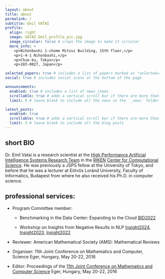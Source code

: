 ```yaml
---
layout: about
title: about
permalink: /
subtitle: Emil VATAI
profile:
  align: right
  image: VATAI_Emil_profile_pic.jpg
  image_circular: false # crops the image to make it circular
  more_info: >
    <p>Nihonbashi 1-chome Mitsui Building, 15th floor,</p>
    <p>1-4-1 Nihonbashi,</p>
    <p>Chuo-ku, Tokyo</p>
    <p>103-0027, Japan</p>

selected_papers: true # includes a list of papers marked as "selected={true}"
social: true # includes social icons at the bottom of the page

announcements:
  enabled: true # includes a list of news items
  scrollable: true # adds a vertical scroll bar if there are more than 3 news items
  limit: 5 # leave blank to include all the news in the `_news` folder

latest_posts:
  enabled: true
  scrollable: true # adds a vertical scroll bar if there are more than 3 new posts items
  limit: 3 # leave blank to include all the blog posts
---
```


## short BIO

Dr. Emil Vatai is a research scientist at the [High Performance Artificial Intelligence Systems Research Team](https://www.riken.jp/en/research/labs/r-ccs/high_perf_ai_sys/index.html) in the [RIKEN](https://www.riken.jp/) [Center for Computational Science](https://www.r-ccs.riken.jp/en/). He was previously a JSPS fellow at the University of Tokyo, and before that he was a lecturer at Eötvös Loránd University, Faculty of Informatics, Budapest from where he also received his Ph.D. in computer science.

## professional services:

- Program Committee member:

  - Benchmarking in the Data Center: Expanding to the Cloud [BID2022](https://parallel.computer/)

  - Workshop on Insights from Negative Results in NLP [Insight2024](https://insights-workshop.github.io/2024/pc/), [Insight2023](https://insights-workshop.github.io/2023/pc/), [Insight2022](https://insights-workshop.github.io/2022/pc/)

- Reviewer: American Mathematical Society (AMS): Mathematical Reviews

- Organiser: 11th Joint Conference on Mathematics and Computer, Science Eger, Hungary, May 20-22, 2016

- Editor: Proceedings of the [11th Joint Conference on Mathematics and Computer Science](http://ceur-ws.org/Vol-2046/) Eger, Hungary, May 20-22, 2016
